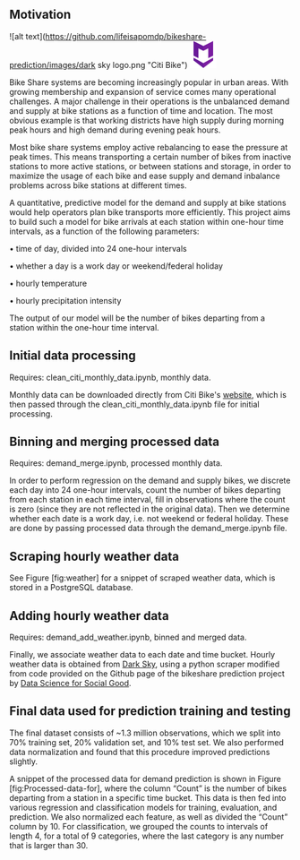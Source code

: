 ## Motivation

![alt text](https://github.com/lifeisapomdp/bikeshare-prediction/images/dark sky logo.png "Citi Bike")
![alt text](https://github.com/adam-p/markdown-here/raw/master/src/common/images/icon48.png "Logo Title Text 1")

Bike Share systems are becoming increasingly popular in urban areas. With growing membership and expansion of service comes many operational challenges. A major challenge in their operations is the unbalanced demand and supply at bike stations as a function of time and location. The most obvious example is that working districts have high supply during morning peak hours and high demand during evening peak hours. 

Most bike share systems employ active rebalancing to ease the pressure at peak times. This means transporting a certain number of bikes from inactive stations to more active stations, or between stations and storage, in order to maximize the usage of each bike and ease supply and demand inbalance problems across bike stations at different times.

A quantitative, predictive model for the demand and supply at bike stations would help operators plan bike transports more efficiently. This project aims to build such a model for bike arrivals at each station within one-hour time intervals, as a function of the following parameters:

• time of day, divided into 24 one-hour intervals

• whether a day is a work day or weekend/federal holiday

• hourly temperature

• hourly precipitation intensity

The output of our model will be the number of bikes departing from a station within the one-hour time interval.

## Initial data processing

Requires: clean_citi_monthly_data.ipynb, monthly data. 

Monthly data can be downloaded directly from Citi Bike's [website](https://www.citibikenyc.com/system-data), which is then passed through the  clean_citi_monthly_data.ipynb file for initial processing. 

## Binning and merging processed data

Requires: demand_merge.ipynb, processed monthly data.

In order to perform regression on the demand and supply bikes, we discrete each day into 24 one-hour intervals, count the number of bikes departing from each station in each time interval, fill in observations where the count is zero (since they are not reflected in the original data). Then we determine whether each date is a work day, i.e. not weekend or federal holiday. These are done by passing processed data through the demand_merge.ipynb file. 

## Scraping hourly weather data

See Figure [fig:weather] for a snippet of scraped weather data, which is stored in a PostgreSQL database. 

## Adding hourly weather data 

Requires: demand_add_weather.ipynb, binned and merged data. 

Finally, we associate weather data to each date and time bucket. Hourly weather data is obtained from [Dark Sky](https://darksky.net), using a python scraper modified from code provided on the Github page of the bikeshare prediction project by [Data Science for Social Good](https://github.com/dssg/bikeshare). 

## Final data used for prediction training and testing

The final dataset consists of ~1.3 million observations, which we split into 70% training set, 20% validation set, and 10% test set. We also performed data normalization and found that this procedure improved predictions slightly.

A snippet of the processed data for demand prediction is shown in Figure [fig:Processed-data-for], where the column “Count” is the number of bikes departing from a station in a specific time bucket. This data is then fed into various regression and classification models for training, evaluation, and prediction. We also normalized each feature, as well as divided the “Count” column by 10. For classification, we grouped the counts to intervals of length 4, for a total of 9 categories, where the last category is any number that is larger than 30. 
